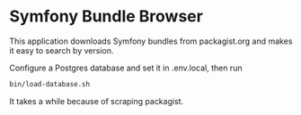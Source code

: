 # Symfony Bundle Browser

This application downloads Symfony bundles from packagist.org and makes it easy to search by version.

Configure a Postgres database and set it in .env.local, then run

```bash
bin/load-database.sh
```

It takes a while because of scraping packagist.

